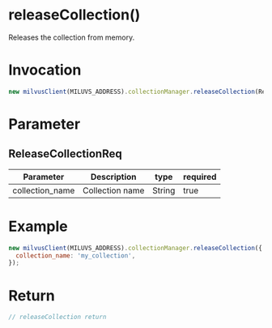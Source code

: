 # releaseCollection()
 Releases the collection from memory.
 
# Invocation 
```javascript
new milvusClient(MILUVS_ADDRESS).collectionManager.releaseCollection(ReleaseCollectionReq);
```

# Parameter
## ReleaseCollectionReq
| Parameter       | Description     | type   | required |
| --------------- | --------------- | ------ | -------- |
| collection_name | Collection name | String | true     |

# Example
```javascript
new milvusClient(MILUVS_ADDRESS).collectionManager.releaseCollection({
  collection_name: 'my_collection',
});
```

# Return
```javascript
// releaseCollection return
```
